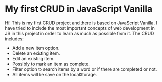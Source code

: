 # My first CRUD in JavaScript Vanilla
Hi! This is my first CRUD project and there is based on JavaScript Vanilla. I have tried to include the most important concepts of web development in JS in this project in order to learn as much as possible from it. The CRUD includes:
- Add a new item option.
- Delete an existing item.
- Edit an existing item.
- Possibly to mark an item as complete.
- Filter option to search items by a word or if there are completed or not.
- All items will be save on the localStorage.
